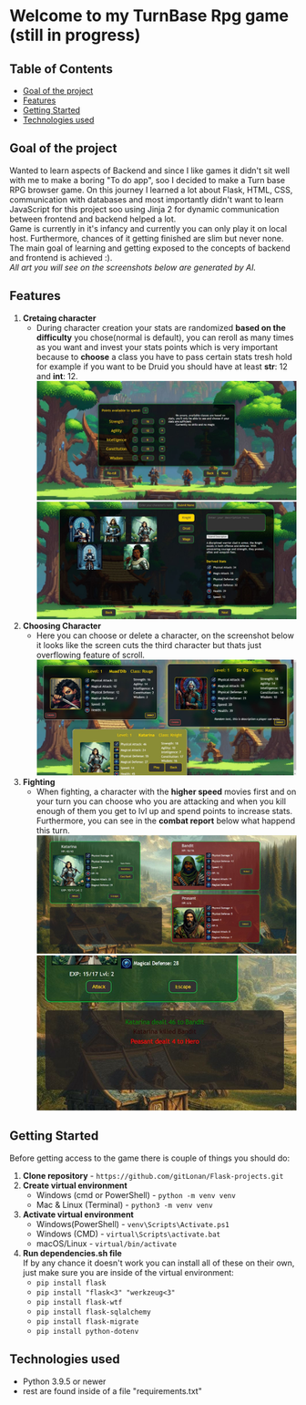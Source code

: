 # Welcome to my TurnBase Rpg game (still in progress)

## Table of Contents
- [Goal of the project](#goal-of-the-project)
- [Features](#features)
- [Getting Started](#getting-started)
- [Technologies used](#technologies-used)

## Goal of the project  
Wanted to learn aspects of Backend and since I like games it didn't sit well with me to make a boring "To do app", soo I decided to make a Turn base RPG browser game. On this journey I learned a lot about Flask, HTML, CSS, communication with databases and most importantly didn't want to learn JavaScript for this project soo using Jinja 2 for dynamic communication between frontend and backend
helped a lot.  
Game is currently in it's infancy and currently you can only play it on local host. Furthermore, chances of it getting finished are slim but never none. The main goal of learning and getting exposed to the concepts of backend and frontend is achieved :).  
*All art you will see on the screenshots below are generated by AI.*

## Features  
1. **Cretaing character**  
   * During character creation your stats are randomized **based on the difficulty** you chose(normal is default), you can reroll as many times as you want and invest your stats points which is very important because to **choose** a class you have to pass certain stats tresh hold for example if you want to be Druid you should have at least **str**: 12 and **int**: 12.  
   ![Alt Text](/screenshots_for_README/char-creation-stats.JPG)    
   ![Character Selection Screen](/screenshots_for_README/char-creation-characters.JPG)  
2. **Choosing Character**  
   * Here you can choose or delete a character, on the screenshot below it looks like the screen cuts the third character but thats just overflowing feature of scroll.
   ![Alt Text](/screenshots_for_README/character%20selection.JPG)  
3. **Fighting**  
   * When fighting, a character with the **higher speed** movies first and on your turn you can choose who you are attacking and when you kill enough of them you get to lvl up and spend points to increase stats. Furthermore, you can see in the **combat report** below what happend this turn.  
   ![Alt Text](/screenshots_for_README/char%20fighting.JPG)  
   ![Alt Text](/screenshots_for_README/combat%20text.JPG)



## Getting Started
Before getting access to the game there is couple of things you should do:
1. **Clone repository** - `https://github.com/gitLonan/Flask-projects.git`
2. **Create virtual environment**
   * Windows (cmd or PowerShell) - `python -m venv venv`
   * Mac & Linux (Terminal) - `python3 -m venv venv`
3. **Activate virtual environment**
   * Windows(PowerShell) - `venv\Scripts\Activate.ps1`
   * Windows (CMD) - `virtual\Scripts\activate.bat`
   * macOS/Linux - `virtual/bin/activate`
4. **Run dependencies.sh file**  
   If by any chance it doesn't work you can install all of these on their own, just make sure you are inside of the virtual environment: 
      * `pip install flask`
      * `pip install "flask<3" "werkzeug<3"`
      * `pip install flask-wtf`
      * `pip install flask-sqlalchemy`
      * `pip install flask-migrate`
      * `pip install python-dotenv`


## Technologies used
 - Python 3.9.5 or newer
 - rest are found inside of a file "requirements.txt"
